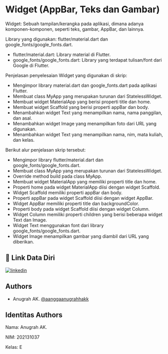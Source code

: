 
# Widget (AppBar, Teks dan Gambar)

Widget: Sebuah tampilan/kerangka pada aplikasi, dimana adanya komponen-komponen, seperti teks, gambar, AppBar, dan lainnya.

Library yang digunakan: flutter/material.dart dan google_fonts/google_fonts.dart.

- flutter/material.dart: Library material di Flutter.
- google_fonts/google_fonts.dart: Library yang terdapat tulisan/font dari Google di Flutter.

Penjelasan penyelesaian Widget yang digunakan di skrip:

- Mengimpor library material.dart dan google_fonts.dart pada aplikasi Flutter.
- Membuat class MyApp yang merupakan turunan dari StatelessWidget.
- Membuat widget MaterialApp yang berisi properti title dan home.
- Membuat widget Scaffold yang berisi properti appBar dan body.
- Menambahkan widget Text yang menampilkan nama, nama panggilan, dan asal.
- Menambahkan widget Image yang menampilkan foto dari URL yang digunakan.
- Menambahkan widget Text yang menampilkan nama, nim, mata kuliah, dan kelas.

Berikut alur penjelasan skrip tersebut:

- Mengimpor library flutter/material.dart dan google_fonts/google_fonts.dart.
- Membuat class MyApp yang merupakan turunan dari StatelessWidget.
- Override method build pada class MyApp.
- Membuat widget MaterialApp yang memiliki properti title dan home.
- Properti home pada widget MaterialApp diisi dengan widget Scaffold.
- Widget Scaffold memiliki properti appBar dan body.
- Properti appBar pada widget Scaffold diisi dengan widget AppBar.
- Widget AppBar memiliki properti title dan backgroundColor.
- Properti body pada widget Scaffold diisi dengan widget Column.
- Widget Column memiliki properti children yang berisi beberapa widget Text dan Image.
- Widget Text menggunakan font dari library google_fonts/google_fonts.dart.
- Widget Image menampilkan gambar yang diambil dari URL yang diberikan.
## 🔗 Link Data Diri
[![linkedin](https://img.shields.io/badge/linkedin-0A66C2?style=for-the-badge&logo=linkedin&logoColor=white)](https://www.linkedin.com/in/anugrahak)

## Authors

- Anugrah AK. [@aanggaanugrahhakk](https://www.github.com/aanggaanugrahhakk)


## Identitas Authors

Nama: Anugrah AK.

NIM: 202131037

Kelas: E
